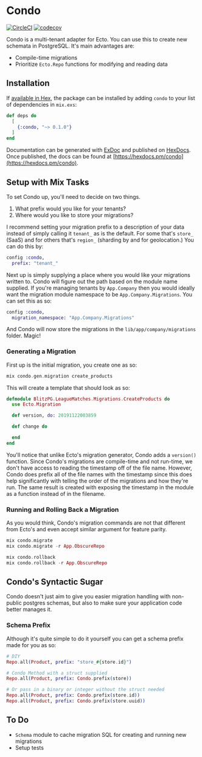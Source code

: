 # Condo

[![CircleCI](https://circleci.com/gh/BenMorganIO/condo.svg?style=svg)](https://circleci.com/gh/BenMorganIO/condo)
[![codecov](https://codecov.io/gh/BenMorganIO/condo/branch/master/graph/badge.svg)](https://codecov.io/gh/BenMorganIO/condo)

Condo is a multi-tenant adapter for Ecto. You can use this to create new
schemata in PostgreSQL. It's main advantages are:

- Compile-time migrations
- Prioritize `Ecto.Repo` functions for modifying and reading data

## Installation

If [available in Hex](https://hex.pm/docs/publish), the package can be installed
by adding `condo` to your list of dependencies in `mix.exs`:

```elixir
def deps do
  [
    {:condo, "~> 0.1.0"}
  ]
end
```

Documentation can be generated with [ExDoc](https://github.com/elixir-lang/ex_doc)
and published on [HexDocs](https://hexdocs.pm). Once published, the docs can
be found at [https://hexdocs.pm/condo](https://hexdocs.pm/condo).

## Setup with Mix Tasks

To set Condo up, you'll need to decide on two things.

1. What prefix would you like for your tenants?
2. Where would you like to store your migrations?

I recommend setting your migration prefix to a description of your data instead
of simply calling it `tenant_` as is the default. For some that's `store_`
(SaaS) and for others that's `region_` (sharding by and for geolocation.) You
can do this by:

```elixir
config :condo,
  prefix: "tenant_"
```

Next up is simply supplying a place where you would like your migrations written
to. Condo will figure out the path based on the module name supplied. If you're
managing tenants by `App.Company` then you would ideally want the migration
module namespace to be `App.Company.Migrations`. You can set this as so:

```elixir
config :condo,
  migration_namespace: "App.Company.Migrations"
```

And Condo will now store the migrations in the `lib/app/company/migrations`
folder. Magic!

### Generating a Migration

First up is the initial migration, you create one as so:

```elixir
mix condo.gen.migration create_products
```

This will create a template that should look as so:

```elixir
defmodule BlitzPG.LeagueMatches.Migrations.CreateProducts do
  use Ecto.Migration

  def version, do: 20191122003859

  def change do

  end
end
```

You'll notice that unlike Ecto's migration generator, Condo adds a `version()`
function. Since Condo's migrations are compile-time and not run-time, we don't
have access to reading the timestamp off of the file name. However, Condo does
prefix all of the file names with the timestamp since this does help
significantly with telling the order of the migrations and how they're run. The
same result is created with exposing the timestamp in the module as a function
instead of in the filename.

### Running and Rolling Back a Migration

As you would think, Condo's migration commands are not that different from
Ecto's and even accept similar argument for feature parity.

```elixir
mix condo.migrate
mix condo.migrate -r App.ObscureRepo

mix condo.rollback
mix condo.rollback -r App.ObscureRepo
```

## Condo's Syntactic Sugar

Condo doesn't just aim to give you easier migration handling with non-public
postgres schemas, but also to make sure your application code better manages it.

### Schema Prefix

Although it's quite simple to do it yourself you can get a schema prefix made
for you as so:

```elixir
# DIY
Repo.all(Product, prefix: "store_#{store.id}")

# Condo Method with a struct supplied
Repo.all(Product, prefix: Condo.prefix(store))

# Or pass in a binary or integer without the struct needed
Repo.all(Product, prefix: Condo.prefix(store.id))
Repo.all(Product, prefix: Condo.prefix(store.uuid))
```

## To Do

- `Schema` module to cache migration SQL for creating and running new migrations
- Setup tests
